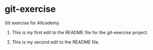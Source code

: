 # git-exercise
Git exercise for Altcademy.

1. This is my first edit to the README file for the git-exercise project.

2. This is my second edit to the README file. 
